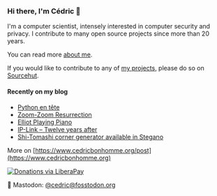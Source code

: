 ### Hi there, I'm Cédric 👋

I'm a computer scientist, intensely interested in computer security and privacy.
I contribute to many open source projects since more than 20 years.

You can read more [about me](https://www.cedricbonhomme.org/about).

If you would like to contribute to any of
[my projects](https://www.cedricbonhomme.org/software), please do so on
[Sourcehut](https://sr.ht/~cedric).


#### Recently on my blog

<!-- blog starts -->
* [Python en tête](https://www.cedricbonhomme.org/2022/03/16/python-en-tete/)
* [Zoom-Zoom Resurrection](https://www.cedricbonhomme.org/2022/02/17/zoom-zoom-resurrection/)
* [Elliot Playing Piano](https://www.cedricbonhomme.org/2022/02/17/elliot-playing-piano/)
* [IP-Link – Twelve years after](https://www.cedricbonhomme.org/2022/01/27/ip-link-twelve-years-after/)
* [Shi-Tomashi corner generator available in Stegano](https://www.cedricbonhomme.org/2021/11/29/shi-tomashi-corner-generator-available-in-stegano/)
<!-- blog ends -->

More on [https://www.cedricbonhomme.org/post](https://www.cedricbonhomme.org)

[![Donations via LiberaPay](https://img.shields.io/liberapay/gives/cedricbonhomme.svg?logo=liberapay)](https://liberapay.com/cedricbonhomme)

🐘 Mastodon: [@cedric@fosstodon.org](https://fosstodon.org/@cedric)
